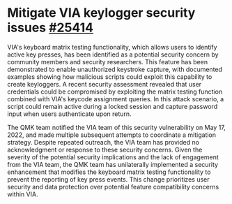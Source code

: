 # Mitigate VIA keylogger security issues [#25414](https://github.com/qmk/qmk_firmware/pull/25414)

VIA's keyboard matrix testing functionality, which allows users to identify active key presses, has been identified as a potential security concern by community members and security researchers. This feature has been demonstrated to enable unauthorized keystroke capture, with documented examples showing how malicious scripts could exploit this capability to create keyloggers. A recent security assessment revealed that user credentials could be compromised by exploiting the matrix testing function combined with VIA's keycode assignment queries. In this attack scenario, a script could remain active during a locked session and capture password input when users authenticate upon return.

The QMK team notified the VIA team of this security vulnerability on May 17, 2022, and made multiple subsequent attempts to coordinate a mitigation strategy. Despite repeated outreach, the VIA team has provided no acknowledgment or response to these security concerns. Given the severity of the potential security implications and the lack of engagement from the VIA team, the QMK team has unilaterally implemented a security enhancement that modifies the keyboard matrix testing functionality to prevent the reporting of key press events. This change prioritizes user security and data protection over potential feature compatibility concerns within VIA.
